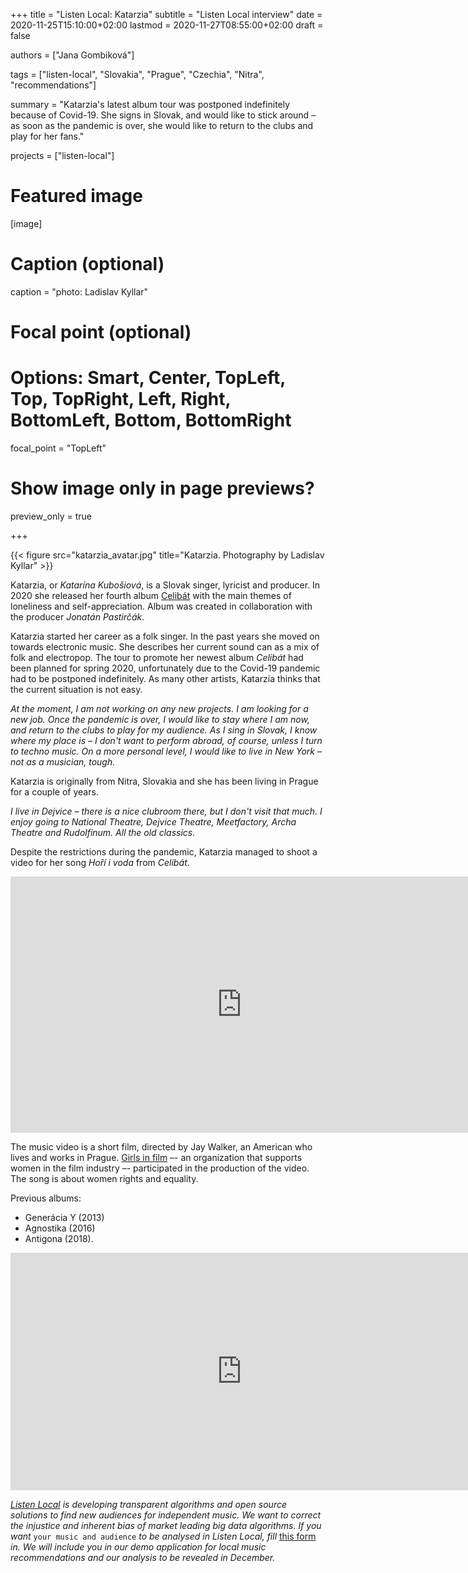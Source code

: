 +++
title = "Listen Local: Katarzia"
subtitle = "Listen Local interview"
date = 2020-11-25T15:10:00+02:00
lastmod = 2020-11-27T08:55:00+02:00
draft = false

authors = ["Jana Gombiková"]

tags = ["listen-local", "Slovakia", "Prague", "Czechia", "Nitra", "recommendations"]

summary = "Katarzia's latest album tour was postponed indefinitely because of Covid-19. She signs in Slovak, and would like to stick around – as soon as the pandemic is over, she would like to return to the clubs and play for her fans."

projects = ["listen-local"]

# Featured image
[image]
  # Caption (optional)
  caption = "photo: Ladislav Kyllar"

  # Focal point (optional)
  # Options: Smart, Center, TopLeft, Top, TopRight, Left, Right, BottomLeft, Bottom, BottomRight
  focal_point = "TopLeft"

  # Show image only in page previews?
  preview_only = true

+++

{{< figure src="katarzia_avatar.jpg" title="Katarzia. Photography by Ladislav Kyllar" >}}

Katarzia, or *Katarína Kubošiová*, is a Slovak singer, lyricist and producer. In 2020 she released her fourth album [Celibát](https://www.slnkorecords.sk/en/katarzia/celibat) with the main themes of loneliness and self-appreciation. Album was created in collaboration with the producer *Jonatán Pastirčák*. 

Katarzia started her career as a folk singer. In the past years she moved on towards electronic music. She describes her current sound can as a mix of folk and electropop. The tour to promote her newest album *Celibát* had been planned for spring 2020, unfortunately due to the Covid-19 pandemic had to be postponed indefinitely. As many other artists, Katarzia thinks that the current situation is not easy.

*At the moment, I am not working on any new projects. I am looking for a new job. Once the pandemic is over, I would like to stay where I am now, and return to the clubs to play for my audience. As I sing in Slovak, I know where my place is – I don't want to perform abroad, of course, unless I turn to techno music. On a more personal level, I would like to live in New York – not as a musician, tough.*

Katarzia is originally from Nitra, Slovakia and she has been living in Prague for a couple of years. 

*I live in Dejvice – there is a nice clubroom there, but I don't visit that much. I enjoy going to National Theatre, Dejvice Theatre, Meetfactory, Archa Theatre and Rudolfinum. All the old classics.*

Despite the restrictions during the pandemic, Katarzia managed to shoot a video for her song *Hoří i voda* from *Celibát*. 

<iframe width="740" height="410" src="https://www.youtube.com/embed/xVPDZEa0wjU" frameborder="0" allow="accelerometer; autoplay; clipboard-write; encrypted-media; gyroscope; picture-in-picture" allowfullscreen></iframe>

The music video is a short film, directed by Jay Walker, an American who lives and works in Prague. [Girls in film](http://girlsinfilm.net/network) –- an organization that supports women in the film industry –- participated in the production of the video. The song is about women rights and equality.

Previous albums: 
* Generácia Y (2013)
* Agnostika (2016)
* Antigona (2018). 

<iframe src="https://open.spotify.com/embed/artist/5EssQRYnIgCOcvPauVySR1" width="740" height="380" frameborder="0" allowtransparency="true" allow="encrypted-media"></iframe>


*[Listen Local](https://dataandlyrics.com/tag/listen-local/) is developing transparent algorithms and open source solutions to find new audiences for independent music. We want to correct the injustice and inherent bias of market leading big data algorithms. If you want* `your music and audience` *to be analysed in Listen Local, fill* [this form](https://www.surveymonkey.com/r/ll_collector_2020) *in. We will include you in our demo application for local music recommendations and our analysis to be revealed in December.*
